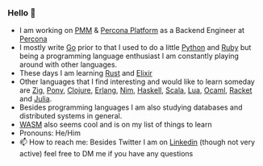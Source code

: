 ### Hello 👋

- I am working on [PMM](https://www.percona.com/software/database-tools/percona-monitoring-and-management) & [Percona Platform](https://platform.percona.com/) as a Backend Engineer at [Percona](https://www.percona.com/)
- I mostly write [Go](https://golang.org/) prior to that I used to do a little [Python](https://www.python.org/) and [Ruby](https://www.ruby-lang.org/en/) but being a programming language enthusiast I am constantly playing around with other languages.
- These days I am learning [Rust](https://www.rust-lang.org/) and [Elixir](https://elixir-lang.org/)
- Other languages that I find interesting and would like to learn someday are [Zig](https://ziglang.org/), [Pony](https://www.ponylang.io/), [Clojure](https://clojure.org/), [Erlang](https://www.erlang.org/), [Nim](https://nim-lang.org/), [Haskell](https://www.haskell.org/), [Scala](https://scala-lang.org/), [Lua](https://www.lua.org/about.html), [Ocaml](https://ocaml.org/),  [Racket](https://racket-lang.org/)  and [Julia](https://julialang.org/).
- Besides programming languages I am also studying databases and distributed systems in general.
- [WASM](https://webassembly.org/) also seems cool and is on my list of things to learn
- Pronouns: He/Him
- 📫 How to reach me: Besides Twitter I am on [Linkedin](https://www.linkedin.com/in/palash25) (though not very active) feel free to DM me if you have any questions
